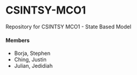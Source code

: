 # CSINTSY-MCO1
Repository for CSINTSY MCO1 - State Based Model

#### Members
- Borja, Stephen
- Ching, Justin
- Julian, Jedidiah
